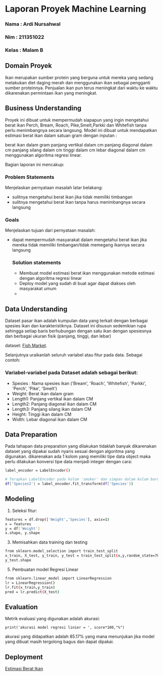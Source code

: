 # Laporan Proyek Machine Learning
### Nama : Ardi Nursahwal
### Nim : 211351022
### Kelas : Malam B

## Domain Proyek

Ikan merupakan sumber protein yang berguna untuk mereka yang sedang melakukan diet daging merah dan menggunakan ikan sebagai pengganti sumber proteinnya. Penjualan ikan pun terus meningkat dari waktu ke waktu dikarenakan permintaan ikan yang meningkat.

## Business Understanding

Proyek ini dibuat untuk mempermudah siapapun yang ingin mengetahui berat ikan Perch, Bream, Roach, Pike,Smelt,Parkki dan Whitefish tanpa perlu menimbangnya secara langsung. Model ini dibuat untuk mendapatkan estimasi berat ikan dalam satuan gram dengan inputan :

berat ikan dalam gram
panjang vertikal dalam cm
panjang diagonal dalam cm
panjang silang dalam cm
tinggi dalam cm
lebar diagonal dalam cm
menggunakan algoritma regresi linear.

Bagian laporan ini mencakup:

### Problem Statements

Menjelaskan pernyataan masalah latar belakang:
- sulitnya mengetahui berat ikan jika tidak memiliki timbangan
- sulitnya mengetahui berat ikan tanpa harus menimbangnya secara langsung

### Goals

Menjelaskan tujuan dari pernyataan masalah:
- dapat mempermudah masyarakat dalam mengetahui berat ikan jika mereka tidak memiliki timbangan/tidak memegang ikannya secara langsung 

    ### Solution statements
    - Membuat model estimasi berat ikan menggunakan metode estimasi dengan algoritma regresi linear
    - Deploy model yang sudah di buat agar dapat diakses oleh masyarakat umum
    - 
## Data Understanding
Dataset pasar ikan adalah kumpulan data yang terkait dengan berbagai spesies ikan dan karakteristiknya. Dataset ini disusun sedemikian rupa sehingga setiap baris berhubungan dengan satu ikan dengan spesiesnya dan berbagai ukuran fisik (panjang, tinggi, dan lebar)

dataset: [Fish Market](https://www.kaggle.com/datasets/vipullrathod/fish-market).

Selanjutnya uraikanlah seluruh variabel atau fitur pada data. Sebagai contoh:  

### Variabel-variabel pada Dataset adalah sebagai berikut:
- Spesies : Nama spesies ikan ('Bream', 'Roach', 'Whitefish', 'Parkki', 'Perch', 'Pike', 'Smelt')
- Weight: Berat ikan dalam gram
- Length1: Panjang vertikal ikan dalam CM
- Length2: Panjang diagonal ikan dalam CM
- Length3: Panjang silang ikan dalam CM
- Height: Tinggi ikan dalam CM
- Width: Lebar diagonal ikan dalam CM

## Data Preparation
Pada tahapan data preparation yang dilakukan tidaklah banyak dikarenakan dataset yang dipakai sudah nyaris sesuai dengan algoritma yang digunakan. dikarenakan ada 1 kolom yang memiliki tipe data object maka perlu dilakukan konversi tipe data menjadi integer dengan cara:
```bash
label_encoder = LabelEncoder()

# Terapkan LabelEncoder pada kolom 'smoker' dan simpan dalam kolom baru 'smoker2'
df['Species2'] = label_encoder.fit_transform(df['Species'])
```

## Modeling
1. Seleksi fitur:
```bash
features = df.drop(['Weight','Species'], axis=1)
x = features
y = df['Weight']
x.shape, y.shape
```
3. Memisahkan data training dan testing
```bash
from sklearn.model_selection import train_test_split
x_train, X_test, y_train, y_test = train_test_split(x,y,random_state=70)
y_test.shape
```
5. Pembuatan model Regresi Linear
```bash
from sklearn.linear_model import LinearRegression
lr = LinearRegression()
lr.fit(x_train,y_train)
pred = lr.predict(X_test)
```


## Evaluation
Metrik evaluasi yang digunakan adalah akurasi:
```bashscore = lr.score(X_test, y_test)
print('akurasi model regresi linier = ', score*100,"%")
```
akurasi yang didapatkan adalah 85.17% yang mana menunjukan jika model yang dibuat masih tergolong bagus dan dapat dipakai.

## Deployment
[Estimasi Berat Ikan](https://tugas-uts-ardi.streamlit.app/)
